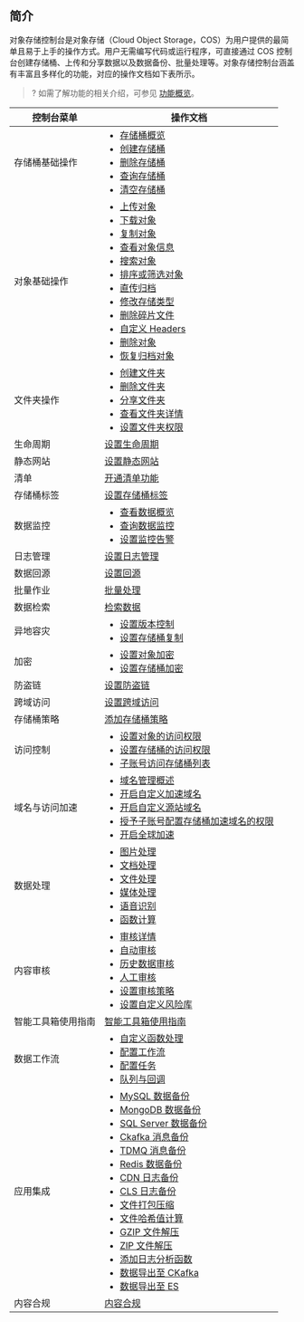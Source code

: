 ## 简介

对象存储控制台是对象存储（Cloud Object Storage，COS）为用户提供的最简单且易于上手的操作方式。用户无需编写代码或运行程序，可直接通过 COS 控制台创建存储桶、上传和分享数据以及数据备份、批量处理等。对象存储控制台涵盖有丰富且多样化的功能，对应的操作文档如下表所示。

>? 如需了解功能的相关介绍，可参见 [功能概览](https://cloud.tencent.com/document/product/436/8186)。
>

| 控制台菜单     | 操作文档                                                     |
| -------------- | ------------------------------------------------------------ |
| 存储桶基础操作 | <ul  style="margin: 0;"><li>[存储桶概览](https://cloud.tencent.com/document/product/436/48921)</li><li>[创建存储桶](https://cloud.tencent.com/document/product/436/13309)</li><li>[删除存储桶](https://cloud.tencent.com/document/product/436/32433)</li><li>[查询存储桶](https://cloud.tencent.com/document/product/436/13313)</li><li>[清空存储桶](https://cloud.tencent.com/document/product/436/35247)</li></ul> |
| 对象基础操作   | <ul  style="margin: 0;"><li>[上传对象](https://cloud.tencent.com/document/product/436/13321)</li><li>[下载对象](https://cloud.tencent.com/document/product/436/13322)</li><li>[复制对象](https://cloud.tencent.com/document/product/436/39849)</li><li>[查看对象信息](https://cloud.tencent.com/document/product/436/13326)</li><li>[搜索对象](https://cloud.tencent.com/document/product/436/13325)</li><li>[排序或筛选对象](https://cloud.tencent.com/document/product/436/52661)</li><li>[直传归档](https://cloud.tencent.com/document/product/436/34338)</li><li>[修改存储类型](https://cloud.tencent.com/document/product/436/33492)</li><li>[删除碎片文件](https://cloud.tencent.com/document/product/436/17313)</li><li>[自定义 Headers](https://cloud.tencent.com/document/product/436/13361)</li><li>[删除对象](https://cloud.tencent.com/document/product/436/13323)</li><li>[恢复归档对象](https://cloud.tencent.com/document/product/436/32430)</li></ul> |
| 文件夹操作     | <ul  style="margin: 0;"><li>[创建文件夹](https://cloud.tencent.com/document/product/436/13329)</li><li>[删除文件夹](https://cloud.tencent.com/document/product/436/13330)</li><li>[分享文件夹](https://cloud.tencent.com/document/product/436/60351)</li><li>[查看文件夹详情](https://cloud.tencent.com/document/product/436/35185)</li><li>[设置文件夹权限](https://cloud.tencent.com/document/product/436/39298)</li></ul> |
| 生命周期       | [设置生命周期](https://cloud.tencent.com/document/product/436/14605) |
| 静态网站       | [设置静态网站](https://cloud.tencent.com/document/product/436/14984) |
| 清单           | [开通清单功能](https://cloud.tencent.com/document/product/436/33702) |
| 存储桶标签     | [设置存储桶标签](https://cloud.tencent.com/document/product/436/34830) |
| 数据监控       |  <ul  style="margin: 0;"><li>[查看数据概览](https://cloud.tencent.com/document/product/436/45032) </li><li>[查询数据监控](https://cloud.tencent.com/document/product/436/13332)</li><li>[设置监控告警](https://cloud.tencent.com/document/product/436/51173)</li></ul> |
| 日志管理       | [设置日志管理](https://cloud.tencent.com/document/product/436/17040) |
| 数据回源       | [设置回源](https://cloud.tencent.com/document/product/436/13310) |
| 批量作业       | [批量处理](https://cloud.tencent.com/document/product/436/38605) |
| 数据检索       | [检索数据](https://cloud.tencent.com/document/product/436/37642) |
| 异地容灾       |  <ul  style="margin: 0;"><li>[设置版本控制](https://cloud.tencent.com/document/product/436/19881) </li><li>[设置存储桶复制](https://cloud.tencent.com/document/product/436/19235) </li></ul>|
| 加密           |  <ul  style="margin: 0;"><li>[设置对象加密](https://cloud.tencent.com/document/product/436/33366) </li><li>[设置存储桶加密](https://cloud.tencent.com/document/product/436/40116)</li></ul> |
| 防盗链         | [设置防盗链](https://cloud.tencent.com/document/product/436/13319) |
| 跨域访问       | [设置跨域访问](https://cloud.tencent.com/document/product/436/13318) |
| 存储桶策略     | [添加存储桶策略](https://cloud.tencent.com/document/product/436/33369) |
| 访问控制       |  <ul  style="margin: 0;"><li>[设置对象的访问权限](https://cloud.tencent.com/document/product/436/13327)</li><li>[设置存储桶的访问权限](https://cloud.tencent.com/document/product/436/13315)</li><li>[子账号访问存储桶列表](https://cloud.tencent.com/document/product/436/17061)</li></ul> |
| 域名与访问加速 |  <ul  style="margin: 0;"><li>[域名管理概述](https://cloud.tencent.com/document/product/436/18424)</li><li>[开启自定义加速域名](https://cloud.tencent.com/document/product/436/36637)</li><li>[开启自定义源站域名](https://cloud.tencent.com/document/product/436/36638)</li><li>[授予子账号配置存储桶加速域名的权限](https://cloud.tencent.com/document/product/436/36639)</li><li>[开启全球加速](https://cloud.tencent.com/document/product/436/38864)</li></ul> |
| 数据处理       |  <ul  style="margin: 0;"><li>[图片处理](https://cloud.tencent.com/document/product/436/47243)</li><li>[文档处理](https://cloud.tencent.com/document/product/436/47246)</li><li>[文件处理](https://cloud.tencent.com/document/product/436/82326)</li><li>[媒体处理](https://cloud.tencent.com/document/product/436/48984)</li><li>[语音识别](https://cloud.tencent.com/document/product/436/47586)</li><li>[函数计算](https://cloud.tencent.com/document/product/436/47248)</li></ul>   |
|  内容审核   |      <ul  style="margin: 0;"><li>[审核详情](https://cloud.tencent.com/document/product/436/54403)</li><li>[自动审核](https://cloud.tencent.com/document/product/436/47247)</li><li>[历史数据审核](https://cloud.tencent.com/document/product/436/54462)</li><li>[人工审核](https://cloud.tencent.com/document/product/436/57498)</li><li>[设置审核策略](https://cloud.tencent.com/document/product/436/55206)</li><li>[设置自定义风险库](https://cloud.tencent.com/document/product/436/59080)</li></ul>       | 
|智能工具箱使用指南|   [智能工具箱使用指南](https://cloud.tencent.com/document/product/436/71665)   |
|数据工作流|   <ul  style="margin: 0;"><li>[自定义函数处理](https://cloud.tencent.com/document/product/436/59376)</li><li>[配置工作流](https://cloud.tencent.com/document/product/436/53967)</li><li>[配置任务](https://cloud.tencent.com/document/product/436/53968)</li><li>[队列与回调](https://cloud.tencent.com/document/product/436/53970)</li></ul>    |
|   应用集成  |    <ul  style="margin: 0;"><li>[MySQL 数据备份](https://cloud.tencent.com/document/product/436/57953)</li><li>[MongoDB 数据备份](https://cloud.tencent.com/document/product/436/57952)</li><li>[SQL Server 数据备份](https://cloud.tencent.com/document/product/436/58361)</li><li>[Ckafka 消息备份](https://cloud.tencent.com/document/product/436/54233)</li><li>[TDMQ 消息备份](https://cloud.tencent.com/document/product/436/56066)</li><li>[Redis 数据备份](https://cloud.tencent.com/document/product/436/59101)</li><li>[CDN 日志备份](https://cloud.tencent.com/document/product/436/56065)</li><li>[CLS 日志备份](https://cloud.tencent.com/document/product/436/58027)</li><li>[文件打包压缩](https://cloud.tencent.com/document/product/436/58578)</li><li>[文件哈希值计算](https://cloud.tencent.com/document/product/436/60224)</li><li>[GZIP 文件解压](https://cloud.tencent.com/document/product/436/65428)</li><li>[ZIP 文件解压](https://cloud.tencent.com/document/product/436/67102)</li><li>[添加日志分析函数](https://cloud.tencent.com/document/product/436/70224)</li><li>[数据导出至 CKafka](https://cloud.tencent.com/document/product/436/73092)</li><li>[数据导出至 ES](https://cloud.tencent.com/document/product/436/73093)</li></ul>  |  
|      内容合规|   [内容合规](https://cloud.tencent.com/document/product/436/61628)   |

